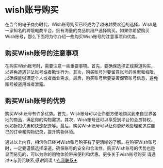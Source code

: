 # wish账号购买

在当今的电子商务时代，Wish账号购买已经成为了越来越受欢迎的选择。Wish是一家知名的跨境电商平台，拥有海量的商品供用户选择购买。如果你希望购买Wish账号，那么下面将为你介绍一些购买Wish账号的注意事项和优势。

## 购买Wish账号的注意事项

在购买Wish账号时，需要注意一些重要事项。首先，要确保选择正规渠道购买，以避免遭遇非法账号或者欺诈行为。其次，购买账号时要留意账号的类型和权限，以确保能够满足个人或者商业需求。最后，购买账号后要妥善保管账号信息，避免账号被盗用或者泄露。

## 购买Wish账号的优势

购买Wish账号有许多优势。首先，Wish账号可以让你更方便地购买到来自世界各地的商品，满足你的购物需求。其次，Wish账号还可以享受到平台的会员特权，例如折扣优惠和快速配送等。最后，购买Wish账号可以让你更好地管理和追踪自己的订单和购物记录，提升购物体验。

通过以上内容，相信你已经对Wish账号购买有了更清晰的了解。在购买Wish账号时，一定要谨慎选择渠道，确保账号的安全和合法性。购买Wish账号的优势也是显而易见的，可以为你的购物体验带来便利和优惠。更多关于wish账号购买 请通过✈与我们联系,感谢阅读！[点我联系✈](https://cdn.G208.com)